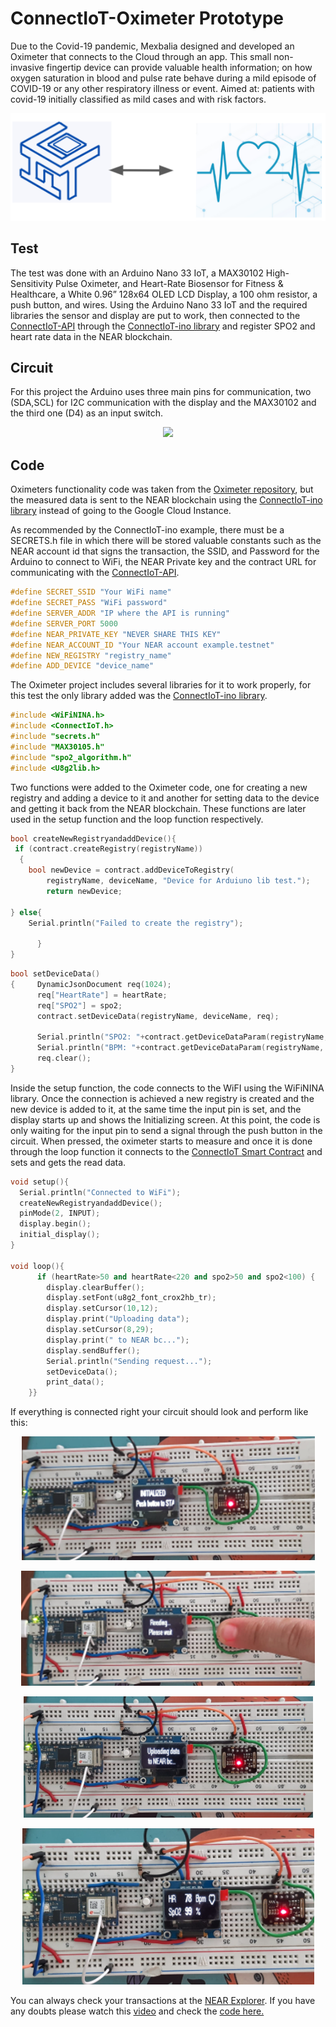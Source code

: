 # ConnectIoT-Oximeter Prototype
Due to the Covid-19 pandemic, Mexbalia designed and developed an Oximeter that connects to the Cloud through an app. This small non-invasive fingertip device can provide valuable health information; on how oxygen saturation in blood and pulse rate behave during a mild episode of COVID-19 or any other respiratory illness or event. Aimed at: patients with covid-19 initially classified as mild cases and with risk factors.

<p align="center">
  <img src="https://github.com/EbanCuMo/ConnectIoT-Platform/blob/main/assets/images/ConnectIoTOximeter.png" />
</p>

## Test
The test was done with an Arduino Nano 33 IoT, a MAX30102 High-Sensitivity Pulse Oximeter, and Heart-Rate Biosensor for Fitness & Healthcare, a White 0.96” 128x64 OLED LCD Display, a 100 ohm resistor, a push button, and wires. Using the Arduino Nano 33 IoT and the required libraries the sensor and display are put to work, then connected to the [ConnectIoT-API](https://github.com/paul-cruz/ConnectIoT-API) through the [ConnectIoT-ino library](https://github.com/paul-cruz/ConnectIoT-ino) and register SPO2 and heart rate data in the NEAR blockchain.

## Circuit
For this project the Arduino uses three main pins for communication, two (SDA,SCL) for I2C communication with the display and the MAX30102 and the third one (D4) as an input switch.

<p align="center">
  <img src="https://github.com/EbanCuMo/ConnectIoT-Platform/blob/main/assets/images/CircuitOxi.png" />
</p>

## Code
Oximeters functionality code was taken from the [Oximeter repository](https://github.com/paul-cruz/OXIMETER), but the measured data is sent to the NEAR blockchain using the [ConnectIoT-ino library](https://github.com/paul-cruz/ConnectIoT-ino) instead of going to the Google Cloud Instance. 

As recommended by the ConnectIoT-ino example, there must be a SECRETS.h file in which there will be stored valuable constants such as the NEAR account id that signs the transaction, the SSID, and Password for the Arduino to connect to WiFi, the NEAR Private key and the contract URL for communicating with the [ConnectIoT-API](https://github.com/paul-cruz/ConnectIoT-API).

```c
#define SECRET_SSID "Your WiFi name"
#define SECRET_PASS "WiFi password"
#define SERVER_ADDR "IP where the API is running"
#define SERVER_PORT 5000
#define NEAR_PRIVATE_KEY "NEVER SHARE THIS KEY"
#define NEAR_ACCOUNT_ID "Your NEAR account example.testnet"
#define NEW_REGISTRY "registry_name"
#define ADD_DEVICE "device_name"
```
The Oximeter project includes several libraries for it to work properly, for this test the only library added was the [ConnectIoT-ino library](https://github.com/paul-cruz/ConnectIoT-ino).

```cpp
#include <WiFiNINA.h>
#include <ConnectIoT.h>
#include "secrets.h"
#include "MAX30105.h"
#include "spo2_algorithm.h"
#include <U8g2lib.h>
```
Two functions were added to the Oximeter code, one for creating a new registry and adding a device to it and another for setting data to the device and getting it back from the NEAR blockchain. These functions are later used in the setup function and the loop function respectively.

```cpp
bool createNewRegistryandaddDevice(){
 if (contract.createRegistry(registryName))
  {
    bool newDevice = contract.addDeviceToRegistry(
        registryName, deviceName, "Device for Arduiuno lib test.");
        return newDevice;
  
} else{ 
    Serial.println("Failed to create the registry");
    
      }
}

```
```cpp
bool setDeviceData()
{     DynamicJsonDocument req(1024);
      req["HeartRate"] = heartRate;
      req["SPO2"] = spo2;
      contract.setDeviceData(registryName, deviceName, req);
      
      Serial.println("SPO2: "+contract.getDeviceDataParam(registryName, deviceName,"SPO2"));
      Serial.println("BPM: "+contract.getDeviceDataParam(registryName, deviceName,"HeartRate"));
      req.clear();
}
```
Inside the setup function, the code connects to the WiFI using the WiFiNINA library. Once the connection is achieved a new registry is created and the new device is added to it, at the same time the input pin is set, and the display starts up and shows the Initializing screen. At this point, the code is only waiting for the input pin to send a signal through the push button in the circuit. When pressed, the oximeter starts to measure and once it is done through the loop function it connects to the [ConnectIoT Smart Contract](https://github.com/paul-cruz/ConnectIoT) and sets and gets the read data.

```cpp
void setup(){
  Serial.println("Connected to WiFi");
  createNewRegistryandaddDevice();
  pinMode(2, INPUT);
  display.begin();
  initial_display();
}

void loop(){
      if (heartRate>50 and heartRate<220 and spo2>50 and spo2<100) {
        display.clearBuffer();
        display.setFont(u8g2_font_crox2hb_tr); 
        display.setCursor(10,12);
        display.print("Uploading data");
        display.setCursor(8,29);
        display.print(" to NEAR bc...");
        display.sendBuffer();
        Serial.println("Sending request...");
        setDeviceData();
        print_data();
    }}
```
If everything is connected right your circuit should look and perform like this:
<center>

![Arq,use](../../assets/images/OxiCircuit1.png)

</center>

<center>

![Arq,use](../../assets/images/OxiCircuit2.png)

</center>
<center>

![Arq,use](../../assets/images/OxiCircuit3.png)

</center>
<center>

![Arq,use](../../assets/images/OxiCircuit4.png)

</center>

You can always check your transactions at the [NEAR Explorer](https://explorer.testnet.near.org/).
If you have any doubts please watch this [video]() and check the [code here.](code/oximeter.cpp)

